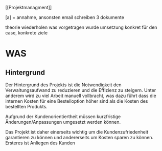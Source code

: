 [[Projektmanagment]]

[a] = annahme, ansonsten email schreiben
3 dokumente

theorie wiederholen was vorgetragen wurde
umsetzung konkret für den case, konkrete ziele 




# WAS

## Hintergrund

Der Hintergrund des Projekts ist die Notwendigkeit den Verwaltungsaufwand zu reduzieren und die Effizienz zu steigern. Unter anderem wird zu viel Arbeit manuell vollbracht, was dazu führt dass die internen Kosten für eine Bestelloption höher sind als die Kosten des bestellten Produkts. 

Aufgrund der Kundenorientiertheit müssen kurzfristige Änderungen/Anpassungen umgesetzt werden können.

Das Projekt ist daher einerseits wichtig um die Kundenzufriedenheit garantieren zu können und andererseits um Kosten sparen zu können. Ersteres ist Anliegen des Kunden 